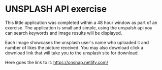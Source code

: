 # UNSPLASH API exercise

This little application was completed within a 48 hour window as part of an exercise.
The application is small and simple, using the unspalsh api you can search keywords and image results 
will be displayed. 

Each image showcases the unsplash user's name who uploaded it and number of likes the picture received.
You may also download click a download link that will take you to the unsplash site for download.

Here goes the link to it: https://onsnap.netlify.com/

